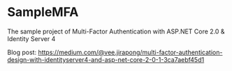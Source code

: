 # SampleMFA
The sample project of Multi-Factor Authentication with ASP.NET Core 2.0 &amp; Identity Server 4


Blog post: https://medium.com/@vee.jirapong/multi-factor-authentication-design-with-identityserver4-and-asp-net-core-2-0-1-3ca7aebf45d1
